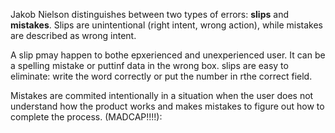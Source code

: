Jakob Nielson distinguishes between two types of errors: **slips** and **mistakes**. Slips are unintentional (right intent, wrong action), while mistakes are described as wrong intent.

A slip pmay happen to bothe epxerienced and unexperienced user. It can be a spelling mistake or puttinf data in the wrong box. slips are easy to eliminate: write the word correctly or put the number in rthe correct field. 

Mistakes are commited intentionally in a situation when the user does not understand how the product works and makes mistakes to figure out how to complete the process. (MADCAP!!!!):